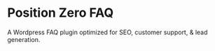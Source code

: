 Position Zero FAQ
==================

A Wordpress FAQ plugin optimized for SEO, customer support, & lead generation.